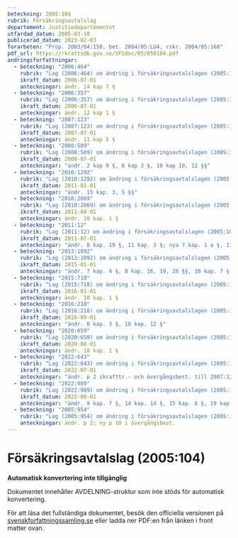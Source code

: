 ```yaml
---
beteckning: 2005:104
rubrik: Försäkringsavtalslag
departement: Justitiedepartementet
utfardad_datum: 2005-03-10
publicerad_datum: 2023-02-03
forarbeten: "Prop. 2003/04:150, bet. 2004/05:LU4, rskr. 2004/05:160"
pdf_url: https://rkrattsdb.gov.se/SFSdoc/05/050104.pdf
andringsforfattningar:
  - beteckning: "2006:464"
    rubrik: "Lag (2006:464) om ändring i försäkringsavtalslagen (2005:104)"
    ikraft_datum: 2006-07-01
    anteckningar: ändr. 14 kap 7 §
  - beteckning: "2006:357"
    rubrik: "Lag (2006:357) om ändring i försäkringsavtalslagen (2005:104)"
    ikraft_datum: 2006-07-01
    anteckningar: ändr. 12 kap 1 §
  - beteckning: "2007:123"
    rubrik: "Lag (2007:123) om ändring i försäkringsavtalslagen (2005:104)"
    ikraft_datum: 2007-07-01
    anteckningar: ändr. 11 kap 5 §
  - beteckning: "2008:509"
    rubrik: "Lag (2008:509) om ändring i försäkringsavtalslagen (2005:104)"
    ikraft_datum: 2008-07-01
    anteckningar: "ändr. 2 kap 9 §, 8 kap 3 §, 10 kap 10, 12 §§"
  - beteckning: "2010:1292"
    rubrik: "Lag (2010:1292) om ändring i försäkringsavtalslagen (2005:104)"
    ikraft_datum: 2011-01-01
    anteckningar: "ändr. 15 kap. 3, 5 §§"
  - beteckning: "2010:2069"
    rubrik: "Lag (2010:2069) om ändring i försäkringsavtalslagen (2005:104)"
    ikraft_datum: 2011-04-01
    anteckningar: ändr. 10 kap. 1 §
  - beteckning: "2011:12"
    rubrik: "Lag (2011:12) om ändring i försäkringsavtalslagen (2005:104)"
    ikraft_datum: 2011-07-01
    anteckningar: "ändr. 8 kap. 19 §, 11 kap. 3 §; nya 7 kap. 1 a §, 11 kap. 1 a §, 16 kap. 1 a §, 19 kap. 10 a §, 20 kap. 7 a §, rubr. närmast före 7 kap. 1 a §, 11 kap. 1 a §, 16 kap. 1 a §, 19 kap. 10 a §, 20 kap. 7 a §"
  - beteckning: "2013:1092"
    rubrik: "Lag (2013:1092) om ändring i försäkringsavtalslagen (2005:104)"
    ikraft_datum: 2015-01-01
    anteckningar: "ändr. 7 kap. 4 §, 8 kap. 16, 19, 20 §§, 10 kap. 7 §, 15 kap. 2 §, 16 kap. 5 §, 17 kap. 9 §, 19 kap. 7, 9 §§, 20 kap. 5 §, rubr. närmast före 7 kap. 4 §, 16 kap. 5 §"
  - beteckning: "2015:718"
    rubrik: "Lag (2015:718) om ändring i försäkringsavtalslagen (2005:104)"
    ikraft_datum: 2016-01-01
    anteckningar: ändr. 10 kap. 1 §
  - beteckning: "2016:218"
    rubrik: "Lag (2016:218) om ändring i försäkringsavtalslagen (2005:104)"
    ikraft_datum: 2016-09-01
    anteckningar: "ändr. 8 kap. 3 §, 10 kap. 12 §"
  - beteckning: "2020:659"
    rubrik: "Lag (2020:659) om ändring i försäkringsavtalslagen (2005:104)"
    ikraft_datum: 2020-08-01
    anteckningar: ändr. 10 kap. 1 §
  - beteckning: "2022:643"
    rubrik: "Lag (2022:643) om ändring i försäkringsavtalslagen (2005:104)"
    ikraft_datum: 2022-07-01
    anteckningar: "ändr. p 2 ikrafttr.- och övergångsbest. till 2007:123; ny p 3 ikrafttr.- och övergångsbest. till 2007:123"
  - beteckning: "2022:989"
    rubrik: "Lag (2022:989) om ändring i försäkringsavtalslagen (2005:104)"
    ikraft_datum: 2022-08-01
    anteckningar: "ändr. 9 kap. 7 §, 14 kap. 14 §, 15 kap. 8 §, 19 kap. 24 §, 20 kap. 13 §"
  - beteckning: "2005:954"
    rubrik: "Lag (2005:954) om ändring i försäkringsavtalslagen (2005:104)"
    anteckningar: ändr. p 2; ny p 10 i övergångsbest.
---
```


# Försäkringsavtalslag (2005:104)

**Automatisk konvertering inte tillgänglig**

Dokumentet innehåller AVDELNING-struktur som inte stöds för automatisk konvertering.

För att läsa det fullständiga dokumentet, besök den officiella versionen på [svenskforfattningssamling.se](https://svenskforfattningssamling.se/) eller ladda ner PDF:en från länken i front matter ovan.